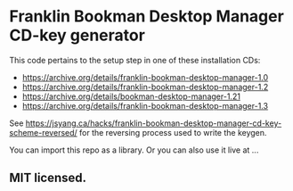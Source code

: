 # Franklin Bookman Desktop Manager CD-key generator

This code pertains to the setup step in one of these installation CDs:
- https://archive.org/details/franklin-bookman-desktop-manager-1.0
- https://archive.org/details/franklin-bookman-desktop-manager-1.2
- https://archive.org/details/bookman-desktop-manager-1.21
- https://archive.org/details/franklin-bookman-desktop-manager-1.3

See https://jsyang.ca/hacks/franklin-bookman-desktop-manager-cd-key-scheme-reversed/ for the reversing process used to write the keygen.

You can import this repo as a library. Or you can also use it live at ...

## MIT licensed.
